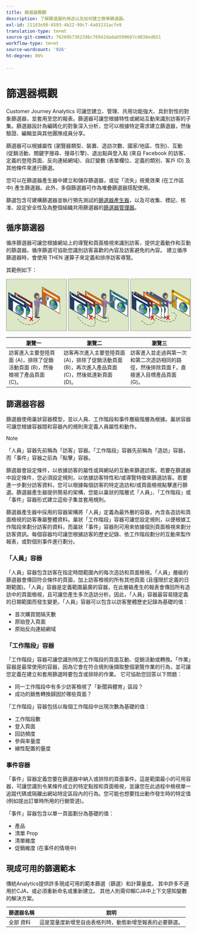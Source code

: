 ```yaml
---
title: 篩選器概觀
description: 了解篩選器的用途以及如何建立簡單篩選器。
exl-id: 21183e98-6593-4b22-99c7-4a03231acfe9
translation-type: tm+mt
source-git-commit: 76260b7362396c76942dadab599607cd038ed651
workflow-type: tm+mt
source-wordcount: '926'
ht-degree: 86%

---
```


# 篩選器概觀

Customer Journey Analytics 可讓您建立、管理、共用功能強大、具針對性的對象篩選器，並套用至您的報表。篩選器可讓您根據特性或網站互動來識別訪客的子集。篩選器設計為編碼化的對象深入分析，您可以根據特定需求建立篩選器，然後驗證、編輯並與其他團隊成員分享。

篩選器可以根據屬性 (瀏覽器類型、裝置、造訪次數、國家/地區、性別)、互動 (促銷活動、關鍵字搜尋、搜尋引擎)、退出點與登入點 (來自 Facebook 的訪客、定義的登陸頁面、反向連結網域)、自訂變數 (表單欄位、定義的類別、客戶 ID) 及其他條件來進行篩選。

您可以在篩選器產生器中建立和儲存篩選器，或從「流失」視覺效果 (在工作區中) 產生篩選器。此外，多個篩選器可作為堆疊篩選器搭配使用。

篩選包含可建構篩選器並執行預先測試的[篩選器產生器](/help/components/filters/create-filters.md)，以及可收集、標記、核准、設定安全性及為整個組織共用篩選器的[篩選器管理器](/help/components/filters/manage-filters.md)。

## 循序篩選器

循序篩選器可讓您根據網站上的導覽和頁面檢視來識別訪客，提供定義動作和互動的篩選器。循序篩選可協助您識別訪客喜歡的內容及訪客避免的內容。 建立循序篩選器時，會使用 THEN 運算子來定義和排序訪客導覽。

其範例如下：

![](assets/sequential_fil.png)

| 瀏覽一 | 瀏覽二 | 瀏覽三 |
| --- | --- | --- |
| 訪客進入主要登陸頁面 (A)，排除了促銷活動頁面 (B)，然後檢視了產品頁面 (C)。 | 訪客再次進入主要登陸頁面 (A)，排除了促銷活動頁面 (B)，再次進入產品頁面 (C)，然後抵達新頁面 (D)。 | 訪客進入並走過與第一次和第二次造訪相同的路徑，然後排除頁面 F，直接進入目標產品頁面 (G)。 |

## 篩選器容器

篩選器使用巢狀容器模型，並以人員、工作階段和事件層級階層為根據。巢狀容器可讓您根據容器間和容器內的規則來定義人員屬性和動作。

>[!NOTE]
>「人員」容器先前稱為「訪客」容器。「工作階段」容器先前稱為「造訪」容器，而「事件」容器之前為「點擊」容器。

篩選器會設定條件，以依據訪客的屬性或與網站的互動來篩選訪客。若要在篩選器中設定條件，您必須設定規則，以依據訪客特性和/或導覽特徵來篩選訪客。若要進一步劃分訪客資料，您可以根據每個訪客的特定造訪和/或頁面檢視點擊進行篩選。篩選器產生器提供簡易的架構，您能以巢狀的階層式「人員」、「工作階段」或「事件」容器形式建立這些子集並套用規則。

篩選器產生器中採用的容器架構將「人員」定義為最外層的容器，內含各造訪和頁面檢視的訪客專屬整體資料。巢狀「工作階段」容器可讓您設定規則，以便根據工作階段來劃分訪客的資料，而巢狀「事件」容器則可用來依據個別頁面檢視來劃分訪客資訊。每個容器均可讓您根據訪客的歷史記錄、依工作階段劃分的互動來製作報表，或對個別事件進行劃分。

### 「人員」容器

「人員」容器包含訪客在指定時間範圍內的每次造訪和頁面檢視。「人員」層級的篩選器會傳回符合條件的頁面，加上訪客檢視的所有其他頁面 (且僅限於定義的日期範圍)。「人員」容器是定義範圍最廣的容器，在此層級產生的報表會傳回所有造訪中的頁面檢視，且可讓您產生多次造訪分析。因此，「人員」容器最容易隨定義的日期範圍而發生變更。「人員」容器可以包含以訪客整體歷史記錄為基礎的值：

* 首次購買間隔天數
* 原始登入頁面
* 原始反向連結網域

### 「工作階段」容器

「工作階段」容器可讓您識別特定工作階段的頁面互動、促銷活動或轉換。「作業」容器是最常使用的容器，因為它會在符合規則後擷取整個瀏覽作業的行為，並可讓您定義在建立和套用篩選時要包含或排除的作業。 它可協助您回答以下問題：

* 同一工作階段中有多少訪客檢視了「新聞與體育」區段？
* 成功的銷售轉換歸因於哪些頁面？

「工作階段」容器包括以每個工作階段中出現次數為基礎的值：

* 工作階段數
* 登入頁面
* 回訪頻度
* 參與率量度
* 線性配置的量度

### 事件容器

「事件」容器定義您要在篩選器中納入或排除的頁面事件。這是範圍最小的可用容器，可讓您識別令某條件成立的特定點按和頁面檢視，並讓您在此過程中檢視單一追蹤代碼或隔離出網站特定區段內的行為。您可能也想要找出動作發生時的特定值 (例如提出訂單時所用的行銷管道)。

「事件」容器包含以單一頁面劃分為基礎的值：

* 產品
* 清單 Prop
* 清單維度
* 促銷維度 (在事件的情境中)

## 現成可用的篩選範本

傳統Analytics提供許多現成可用的範本篩選（篩選）和計算量度。 其中許多不適用於CJA，或必須重新命名或重新建立。 其他人則需仰賴CJA中上下文感知變數的解決方案。

| 篩選器名稱 | 說明 |
| --- | --- |
| 全部 資料 | 這是當量度新增至自由表格列時，動態新增至報表的必要篩選。 |
